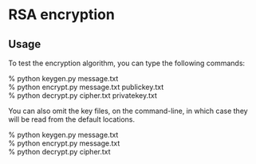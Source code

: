 # RSA encryption

## Usage
To test the encryption algorithm, you can type the following commands:

% python keygen.py message.txt\
% python encrypt.py message.txt publickey.txt\
% python decrypt.py cipher.txt privatekey.txt

You can also omit the key files, on the command-line, in which case they will be read from the default locations.

% python keygen.py message.txt\
% python encrypt.py message.txt\
% python decrypt.py cipher.txt
